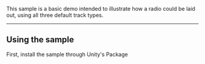 This sample is a basic demo intended to illustrate how a radio could be laid out, using all three default track types.

---

## Using the sample
First, install the sample through Unity's Package
